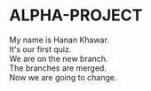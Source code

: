 # ALPHA-PROJECT
My name is Hanan Khawar.
<br>
It's our first quiz.
<br>
We are on the new branch.
<br>
The branches are merged.
<br>
Now we are going to change.
